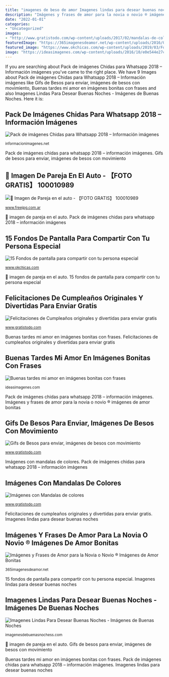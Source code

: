 ```yaml
---
title: "imagenes de beso de amor Imagenes lindas para desear buenas noches"
description: "Imágenes y frases de amor para la novia o novio ® imágenes de amor bonitas"
date: "2022-01-01"
categories:
- "Uncategorized"
images:
- "http://www.gratistodo.com/wp-content/uploads/2017/02/mandalas-de-colores-17.jpg"
featuredImage: "https://365imagenesdeamor.net/wp-content/uploads/2016/06/imagenes-de-amor-para-mi-novia-con-frases-5.jpg"
featured_image: "https://www.okchicas.com/wp-content/uploads/2019/03/Fondos-para-compartir-con-el-ser-amado-12.jpg"
image: "https://ideasimagenes.com/wp-content/uploads/2016/10/e0e544e27c027cf5004f3ace5261597b.jpg"
---
```


If you are searching about Pack de imágenes Chidas para Whatsapp 2018 – Información imágenes you've came to the right place. We have 9 Images about Pack de imágenes Chidas para Whatsapp 2018 – Información imágenes like Gifs de Besos para enviar, imágenes de besos con movimiento, Buenas tardes mi amor en imágenes bonitas con frases and also Imagenes Lindas Para Desear Buenas Noches - Imágenes de Buenas Noches. Here it is:

## Pack De Imágenes Chidas Para Whatsapp 2018 – Información Imágenes

![Pack de imágenes Chidas para Whatsapp 2018 – Información imágenes](http://informacionimagenes.net/wp-content/uploads/2016/08/Fondos-de-pantalla-chidos-10.jpg "🥇 imagen de pareja en el auto")

<small>informacionimagenes.net</small>

Pack de imágenes chidas para whatsapp 2018 – información imágenes. Gifs de besos para enviar, imágenes de besos con movimiento

## 🥇 Imagen De Pareja En El Auto - 【FOTO GRATIS】 100010989

![🥇 Imagen de Pareja en el auto - 【FOTO GRATIS】 100010989](https://www.freejpg.com.ar/asset/900/3f/3fdc/F100010989.jpg "Imágenes y frases de amor para la novia o novio ® imágenes de amor bonitas")

<small>www.freejpg.com.ar</small>

🥇 imagen de pareja en el auto. Pack de imágenes chidas para whatsapp 2018 – información imágenes

## 15 Fondos De Pantalla Para Compartir Con Tu Persona Especial

![15 Fondos de pantalla para compartir con tu persona especial](https://www.okchicas.com/wp-content/uploads/2019/03/Fondos-para-compartir-con-el-ser-amado-12.jpg "Imagenes lindas para desear buenas noches")

<small>www.okchicas.com</small>

🥇 imagen de pareja en el auto. 15 fondos de pantalla para compartir con tu persona especial

## Felicitaciones De Cumpleaños Originales Y Divertidas Para Enviar Gratis

![Felicitaciones de Cumpleaños originales y divertidas para enviar gratis](http://www.gratistodo.com/wp-content/uploads/2016/09/dedicatoria-de-cumpleaños-felicitaciones.jpg "Buenas tardes mi amor en imágenes bonitas con frases")

<small>www.gratistodo.com</small>

Buenas tardes mi amor en imágenes bonitas con frases. Felicitaciones de cumpleaños originales y divertidas para enviar gratis

## Buenas Tardes Mi Amor En Imágenes Bonitas Con Frases

![Buenas tardes mi amor en imágenes bonitas con frases](https://ideasimagenes.com/wp-content/uploads/2016/10/e0e544e27c027cf5004f3ace5261597b.jpg "15 fondos de pantalla para compartir con tu persona especial")

<small>ideasimagenes.com</small>

Pack de imágenes chidas para whatsapp 2018 – información imágenes. Imágenes y frases de amor para la novia o novio ® imágenes de amor bonitas

## Gifs De Besos Para Enviar, Imágenes De Besos Con Movimiento

![Gifs de Besos para enviar, imágenes de besos con movimiento](https://www.gratistodo.com/wp-content/uploads/2017/03/Besos-15.gif "Gifs de besos para enviar, imágenes de besos con movimiento")

<small>www.gratistodo.com</small>

Imágenes con mandalas de colores. Pack de imágenes chidas para whatsapp 2018 – información imágenes

## Imágenes Con Mandalas De Colores

![Imágenes con Mandalas de colores](http://www.gratistodo.com/wp-content/uploads/2017/02/mandalas-de-colores-17.jpg "Baticueva romanticos")

<small>www.gratistodo.com</small>

Felicitaciones de cumpleaños originales y divertidas para enviar gratis. Imagenes lindas para desear buenas noches

## Imágenes Y Frases De Amor Para La Novia O Novio ® Imágenes De Amor Bonitas

![Imágenes y Frases de Amor para la Novia o Novio ® Imágenes de Amor Bonitas](https://365imagenesdeamor.net/wp-content/uploads/2016/06/imagenes-de-amor-para-mi-novia-con-frases-5.jpg "15 fondos de pantalla para compartir con tu persona especial")

<small>365imagenesdeamor.net</small>

15 fondos de pantalla para compartir con tu persona especial. Imagenes lindas para desear buenas noches

## Imagenes Lindas Para Desear Buenas Noches - Imágenes De Buenas Noches

![Imagenes Lindas Para Desear Buenas Noches - Imágenes de Buenas Noches](https://imagenesdebuenasnochess.com/wp-content/uploads/2017/11/imagenes-de-buenas-noches-con-movimiento.jpg "Imágenes con mandalas de colores")

<small>imagenesdebuenasnochess.com</small>

🥇 imagen de pareja en el auto. Gifs de besos para enviar, imágenes de besos con movimiento

Buenas tardes mi amor en imágenes bonitas con frases. Pack de imágenes chidas para whatsapp 2018 – información imágenes. Imagenes lindas para desear buenas noches
